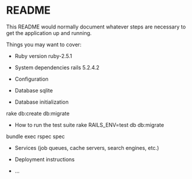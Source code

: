 # README

This README would normally document whatever steps are necessary to get the
application up and running.

Things you may want to cover:

* Ruby version
 ruby-2.5.1

* System dependencies
 rails 5.2.4.2

* Configuration

* Database 
 sqlite
* Database initialization
 
 rake db:create db:migrate

* How to run the test suite
 rake RAILS_ENV=test db db:migrate

 bundle exec rspec spec

* Services (job queues, cache servers, search engines, etc.)

* Deployment instructions


* ...

